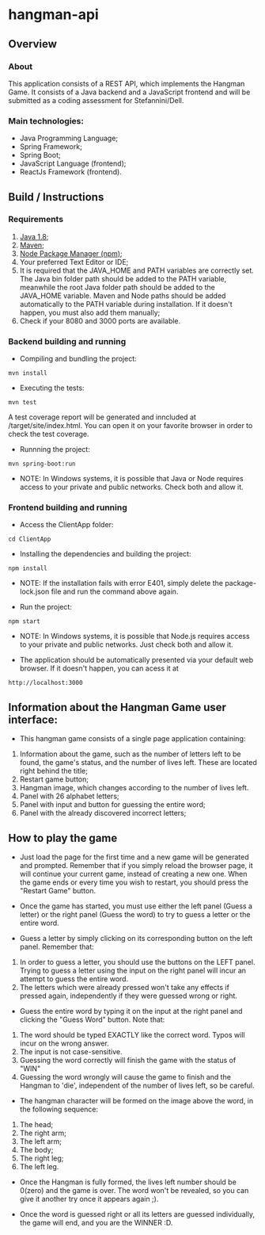 # hangman-api

## Overview

### About

This application consists of a REST API, which implements the Hangman Game.
It consists of a Java backend and a JavaScript frontend and will be submitted as a coding assessment for Stefannini/Dell.

### Main technologies:

- Java Programming Language;
- Spring Framework;
- Spring Boot;
- JavaScript Language (frontend);
- ReactJs Framework (frontend).

## Build / Instructions

### Requirements

1. [Java 1.8](https://www.oracle.com/java/technologies/javase/javase-jdk8-downloads.html);
2. [Maven](https://maven.apache.org/download.cgi);
3. [Node Package Manager (npm)](https://nodejs.org/en/download/);
4. Your preferred Text Editor or IDE;
5. It is required that the JAVA_HOME and PATH variables are correctly set. The Java bin folder path should be added to the PATH variable, meanwhile the root Java folder path should be added to the JAVA_HOME variable. Maven and Node paths should be added automatically to the PATH variable during installation. If it doesn't happen, you must also add them manually;
6. Check if your 8080 and 3000 ports are available.


### Backend building and running

- Compiling and bundling the project:

```shell
mvn install
```

- Executing the tests:

```shell
mvn test
```

A test coverage report will be generated and inncluded at /target/site/index.html. You can open it on your favorite browser in order to check the test coverage.

- Runnning the project:

```shell
mvn spring-boot:run
```
- NOTE: In Windows systems, it is possible that Java or Node requires access to your private and public networks. Check both and allow it.


### Frontend building and running

- Access the ClientApp folder:

```shell
cd ClientApp
```

- Installing the dependencies and building the project:

```shell
npm install
```

- NOTE: If the installation fails with error E401, simply delete the package-lock.json file and run the command above again.

- Run the project:

```shell
npm start
```

- NOTE: In Windows systems, it is possible that Node.js requires access to your private and public networks. Just check both and allow it.

- The application should be automatically presented via your default web browser. If it doesn't happen, you can acess it at

```text
http://localhost:3000
```


## Information about the Hangman Game user interface:

- This hangman game consists of a single page application containing:
1. Information about the game, such as the number of letters left to be found, the game's status, and the number of lives left. These are located right behind the title;
2. Restart game button;
3. Hangman image, which changes according to the number of lives left.
3. Panel with 26 alphabet letters;
4. Panel with input and button for guessing the entire word;
5. Panel with the already discovered incorrect letters;

## How to play the game

* Just load the page for the first time and a new game will be generated and prompted. Remember that if you simply reload the browser page, it will continue your current game, instead of creating a new one. When the game ends or every time you wish to restart, you should press the "Restart Game" button.

* Once the game has started, you must use either the left panel (Guess a letter) or the right panel (Guess the word) to try to guess a letter or the entire word.

* Guess a letter by simply clicking on its corresponding button on the left panel. Remember that:
1. In order to guess a letter, you should use the buttons on the LEFT panel. Trying to guess a letter using the input on the right panel will incur an attempt to guess the entire word.
2. The letters which were already pressed won't take any effects if pressed again, independently if they were guessed wrong or right.

* Guess the entire word by typing it on the input at the right panel and clicking the "Guess Word" button. Note that:
1. The word should be typed EXACTLY like the correct word. Typos will incur on the wrong answer.
2. The input is not case-sensitive.
3. Guessing the word correctly will finish the game with the status of "WIN"
4. Guessing the word wrongly will cause the game to finish and the Hangman to 'die', independent of the number of lives left, so be careful.

* The hangman character will be formed on the image above the word, in the following sequence:
1. The head;
2. The right arm;
3. The left arm;
4. The body;
5. The right leg;
6. The left leg.
* Once the Hangman is fully formed, the lives left number should be 0(zero) and the game is over. The word won't be revealed, so you can give it another try once it appears again ;).

* Once the word is guessed right or all its letters are guessed individually, the game will end, and you are the WINNER :D.